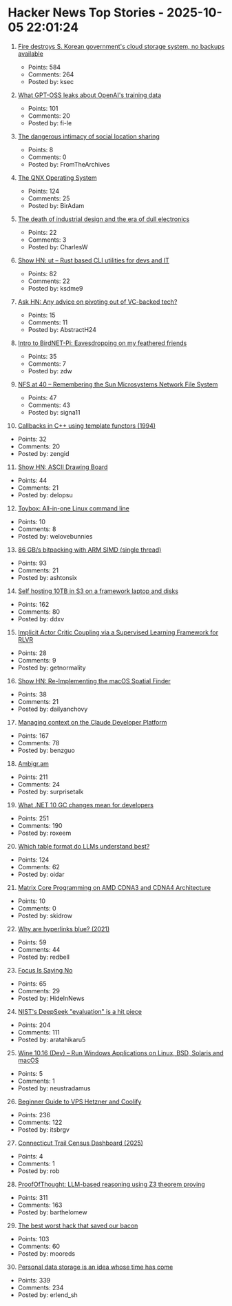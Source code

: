 # Hacker News Top Stories - 2025-10-05 22:01:24

1. [Fire destroys S. Korean government's cloud storage system, no backups available](https://koreajoongangdaily.joins.com/news/2025-10-01/national/socialAffairs/NIRS-fire-destroys-governments-cloud-storage-system-no-backups-available/2412936)
   - Points: 584
   - Comments: 264
   - Posted by: ksec

2. [What GPT-OSS leaks about OpenAI's training data](https://fi-le.net/oss/)
   - Points: 101
   - Comments: 20
   - Posted by: fi-le

3. [The dangerous intimacy of social location sharing](https://joinreboot.org/p/lighthouses-in-the-sky)
   - Points: 8
   - Comments: 0
   - Posted by: FromTheArchives

4. [The QNX Operating System](https://www.abortretry.fail/p/the-qnx-operating-system)
   - Points: 124
   - Comments: 25
   - Posted by: BirAdam

5. [The death of industrial design and the era of dull electronics](https://hackaday.com/2025/07/23/the-death-of-industrial-design-and-the-era-of-dull-electronics/)
   - Points: 22
   - Comments: 3
   - Posted by: CharlesW

6. [Show HN: ut – Rust based CLI utilities for devs and IT](https://github.com/ksdme/ut)
   - Points: 82
   - Comments: 22
   - Posted by: ksdme9

7. [Ask HN: Any advice on pivoting out of VC-backed tech?](undefined)
   - Points: 15
   - Comments: 11
   - Posted by: AbstractH24

8. [Intro to BirdNET-Pi: Eavesdropping on my feathered friends](https://hannahilea.com/blog/birdnet-intro/)
   - Points: 35
   - Comments: 7
   - Posted by: zdw

9. [NFS at 40 – Remembering the Sun Microsystems Network File System](https://nfs40.online/)
   - Points: 47
   - Comments: 43
   - Posted by: signa11

10. [Callbacks in C++ using template functors (1994)](http://www.tutok.sk/fastgl/callback.html)
   - Points: 32
   - Comments: 20
   - Posted by: zengid

11. [Show HN: ASCII Drawing Board](https://www.delopsu.com/draw.html)
   - Points: 44
   - Comments: 21
   - Posted by: delopsu

12. [Toybox: All-in-one Linux command line](https://github.com/landley/toybox)
   - Points: 10
   - Comments: 8
   - Posted by: welovebunnies

13. [86 GB/s bitpacking with ARM SIMD (single thread)](https://github.com/ashtonsix/perf-portfolio/tree/main/bytepack)
   - Points: 93
   - Comments: 21
   - Posted by: ashtonsix

14. [Self hosting 10TB in S3 on a framework laptop and disks](https://jamesoclaire.com/2025/10/05/self-hosting-10tb-in-s3-on-a-framework-laptop-disks/)
   - Points: 162
   - Comments: 80
   - Posted by: ddxv

15. [Implicit Actor Critic Coupling via a Supervised Learning Framework for RLVR](https://arxiv.org/abs/2509.02522)
   - Points: 28
   - Comments: 9
   - Posted by: getnormality

16. [Show HN: Re-Implementing the macOS Spatial Finder](https://github.com/everydayanchovies/SpatialFinder)
   - Points: 38
   - Comments: 21
   - Posted by: dailyanchovy

17. [Managing context on the Claude Developer Platform](https://www.anthropic.com/news/context-management)
   - Points: 167
   - Comments: 78
   - Posted by: benzguo

18. [Ambigr.am](https://ambigr.am/hall-of-fame)
   - Points: 211
   - Comments: 24
   - Posted by: surprisetalk

19. [What .NET 10 GC changes mean for developers](https://roxeem.com/2025/09/30/what-net-10-gc-changes-mean-for-developers/)
   - Points: 251
   - Comments: 190
   - Posted by: roxeem

20. [Which table format do LLMs understand best?](https://www.improvingagents.com/blog/best-input-data-format-for-llms)
   - Points: 124
   - Comments: 62
   - Posted by: oidar

21. [Matrix Core Programming on AMD CDNA3 and CDNA4 Architecture](https://salykova.github.io/matrix-cores-cdna)
   - Points: 10
   - Comments: 0
   - Posted by: skidrow

22. [Why are hyperlinks blue? (2021)](https://blog.mozilla.org/en/internet-culture/deep-dives/why-are-hyperlinks-blue/)
   - Points: 59
   - Comments: 44
   - Posted by: redbell

23. [Focus Is Saying No](https://medium.com/@HobokenDays/software-modernization-projects-dilemma-part-2-7f6002c4b6f1)
   - Points: 65
   - Comments: 29
   - Posted by: HideInNews

24. [NIST's DeepSeek "evaluation" is a hit piece](https://erichartford.com/the-demonization-of-deepseek)
   - Points: 204
   - Comments: 111
   - Posted by: aratahikaru5

25. [Wine 10.16 (Dev) – Run Windows Applications on Linux, BSD, Solaris and macOS](https://gitlab.winehq.org/wine/wine/-/releases/wine-10.16)
   - Points: 5
   - Comments: 1
   - Posted by: neustradamus

26. [Beginner Guide to VPS Hetzner and Coolify](https://bhargav.dev/blog/VPS_Setup_and_Security_Checklist_A_Complete_Self_Hosting_Guide)
   - Points: 236
   - Comments: 122
   - Posted by: itsbrgv

27. [Connecticut Trail Census Dashboard (2025)](https://experience.arcgis.com/experience/04f19d6c0a634a188cad8bbf7e8475ba/page/Page-1?draft=true&views=-2025)
   - Points: 4
   - Comments: 1
   - Posted by: rob

28. [ProofOfThought: LLM-based reasoning using Z3 theorem proving](https://github.com/DebarghaG/proofofthought)
   - Points: 311
   - Comments: 163
   - Posted by: barthelomew

29. [The best worst hack that saved our bacon](https://jeffersonheard.ghost.io/the-best-worst-hack-that-saved-our-bacon/)
   - Points: 103
   - Comments: 60
   - Posted by: mooreds

30. [Personal data storage is an idea whose time has come](https://blog.muni.town/personal-data-storage-idea/)
   - Points: 339
   - Comments: 234
   - Posted by: erlend_sh

